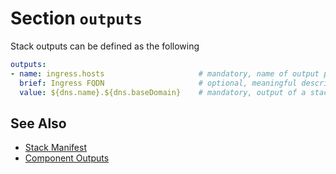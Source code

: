 # Section `outputs`

Stack outputs can be defined as the following

```yaml
outputs:
- name: ingress.hosts                     # mandatory, name of output parameter
  brief: Ingress FQDN                     # optional, meaningful description
  value: ${dns.name}.${dns.baseDomain}    # mandatory, output of a stack
```

## See Also

* [Stack Manifest](../)
* [Component Outputs](../../component/outputs)

